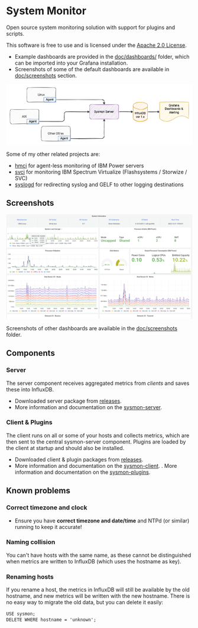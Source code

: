 # System Monitor

Open source system monitoring solution with support for plugins and scripts.

This software is free to use and is licensed under the [Apache 2.0 License](LICENSE).

- Example dashboards are provided in the [doc/dashboards/](doc/dashboards/) folder, which can be imported into your Grafana installation.
- Screenshots of some of the default dashboards are available in [doc/screenshots](doc/screenshots/) section.

![Sysmon Icon](doc/sysmon.png)

Some of my other related projects are:

- [hmci](/mnellemann/hmci) for agent-less monitoring of IBM Power servers
- [svci](/mnellemann/svci) for monitoring IBM Spectrum Virtualize (Flashsystems / Storwize / SVC)
- [syslogd](/mnellemann/syslogd) for redirecting syslog and GELF to other logging destinations

## Screenshots


![screenshot](doc/screenshots/sysmon1.png)

Screenshots of other dashboards are available in the [doc/screenshots](doc/screenshots/) folder.

## Components

### Server

The server component receives aggregated metrics from *clients* and saves these into InfluxDB.

- Downloaded server package from [releases](/mnellemann/sysmon/releases).
- More information and documentation on the [sysmon-server](server/README.md).

### Client & Plugins

The client runs on all or some of your hosts and collects metrics, which are then sent to the central sysmon-server component. Plugins are loaded by the client at startup and should also be installed.

- Downloaded client & plugin packages from [releases](/mnellemann/sysmon/releases).
- More information and documentation on the [sysmon-client](client/README.md).
. More information and documentation on the [sysmon-plugins](plugins/README.md).


## Known problems

### Correct timezone and clock

- Ensure you have **correct timezone and date/time** and NTPd (or similar) running to keep it accurate!

### Naming collision

You can't have hosts with the same name, as these cannot be distinguished when metrics are
written to InfluxDB (which uses the hostname as key).

### Renaming hosts

If you rename a host, the metrics in InfluxDB will still be available by the old hostname, and new metrics will be written with the new hostname. There is no easy way to migrate the old data, but you can delete it easily:

```text
USE sysmon;
DELETE WHERE hostname = 'unknown';
```
